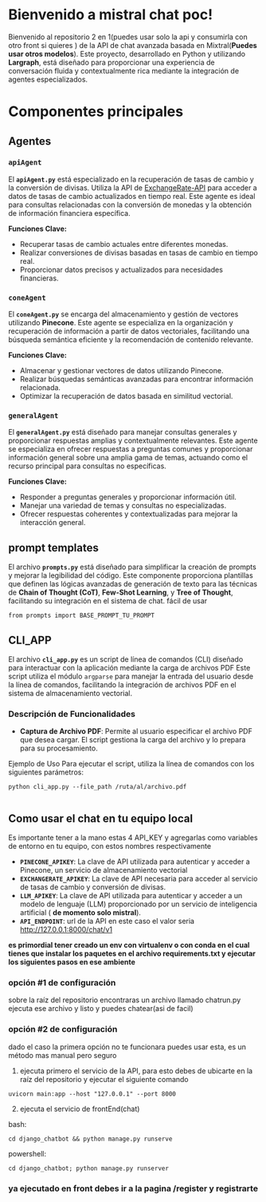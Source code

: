 # Bienvenido a mistral chat poc!

Bienvenido al repositorio 2 en 1(puedes usar solo la api y consumirla con otro front si quieres )  de la API de chat avanzada basada en Mixtral(**Puedes usar otros modelos**). Este proyecto, desarrollado en Python y utilizando **Largraph**, está diseñado para proporcionar una experiencia de conversación fluida y contextualmente rica mediante la integración de agentes especializados.


# Componentes principales
## Agentes

### `apiAgent`

El **`apiAgent.py`** está especializado en la recuperación de tasas de cambio y la conversión de divisas. Utiliza la API de [ExchangeRate-API](https://v6.exchangerate-api.com/v6/) para acceder a datos de tasas de cambio actualizados en tiempo real. Este agente es ideal para consultas relacionadas con la conversión de monedas y la obtención de información financiera específica.

**Funciones Clave:**

-   Recuperar tasas de cambio actuales entre diferentes monedas.
-   Realizar conversiones de divisas basadas en tasas de cambio en tiempo real.
-   Proporcionar datos precisos y actualizados para necesidades financieras.

### `coneAgent`

El **`coneAgent.py`** se encarga del almacenamiento y gestión de vectores utilizando **Pinecone**. Este agente se especializa en la organización y recuperación de información a partir de datos vectoriales, facilitando una búsqueda semántica eficiente y la recomendación de contenido relevante.

**Funciones Clave:**

-   Almacenar y gestionar vectores de datos utilizando Pinecone.
-   Realizar búsquedas semánticas avanzadas para encontrar información relacionada.
-   Optimizar la recuperación de datos basada en similitud vectorial.

### `generalAgent`

El **`generalAgent.py`** está diseñado para manejar consultas generales y proporcionar respuestas amplias y contextualmente relevantes. Este agente se especializa en ofrecer respuestas a preguntas comunes y proporcionar información general sobre una amplia gama de temas, actuando como el recurso principal para consultas no específicas.

**Funciones Clave:**

-   Responder a preguntas generales y proporcionar información útil.
-   Manejar una variedad de temas y consultas no especializadas.
-   Ofrecer respuestas coherentes y contextualizadas para mejorar la interacción general.
 ## prompt templates
El archivo **`prompts.py`** está diseñado para simplificar la creación de prompts y mejorar la legibilidad del código. Este componente proporciona plantillas que definen las lógicas avanzadas de generación de texto para las técnicas de **Chain of Thought (CoT)**, **Few-Shot Learning**, y **Tree of Thought**, facilitando su integración en el sistema de chat.
fácil de usar 
 ```
 from prompts import BASE_PROMPT_TU_PROMPT
```

## CLI_APP

El archivo **`cli_app.py`** es un script de línea de comandos (CLI) diseñado para interactuar con la aplicación mediante la carga de archivos PDF Este script utiliza el módulo `argparse` para manejar la entrada del usuario desde la línea de comandos, facilitando la integración de archivos PDF en el sistema de almacenamiento vectorial.

### Descripción de Funcionalidades

-   **Captura de Archivo PDF**: Permite al usuario especificar el archivo PDF que desea cargar. El script gestiona la carga del archivo y lo prepara para su procesamiento.
   

Ejemplo de Uso
Para ejecutar el script, utiliza la línea de comandos con los siguientes parámetros:
```
python cli_app.py --file_path /ruta/al/archivo.pdf 
                                             
```

## Como usar el chat en tu equipo local
Es importante tener a la mano estas 4 API_KEY y agregarlas como variables de entorno en tu equipo, con estos nombres respectivamente
- **`PINECONE_APIKEY`**: La clave de API utilizada para autenticar y acceder a Pinecone, un servicio de almacenamiento vectorial
 - **`EXCHANGERATE_APIKEY`**: La clave de API necesaria para acceder al servicio de tasas de cambio y conversión de divisas. 
  - **`LLM_APIKEY`**: La clave de API utilizada para autenticar y acceder a un modelo de lenguaje (LLM) proporcionado por un servicio de inteligencia artificial ( **de momento solo mistral**). 
- **`API_ENDPOINT`**: url de la API en este caso el valor seria http://127.0.0.1:8000/chat/v1

**es primordial tener creado un env con virtualenv o con conda en el cual tienes que instalar los paquetes en el archivo requirements.txt y ejecutar los siguientes pasos en ese ambiente**

 ###  opción #1 de configuración
sobre la raíz del repositorio encontraras un archivo llamado chatrun.py
ejecuta ese archivo y listo y puedes chatear(asi de facil)

 ###  opción #2 de configuración
 dado el caso la primera opción no te funcionara puedes usar esta, es un método mas manual pero seguro
1)  ejecuta primero el servicio de  la API, para esto debes de ubicarte en la raíz del repositorio y ejecutar el siguiente comando
```
uvicorn main:app --host "127.0.0.1" --port 8000
```

2) ejecuta el servicio de frontEnd(chat)

bash:
```
cd django_chatbot && python manage.py runserve
```
powershell:
```
cd django_chatbot; python manage.py runserver

```


###  **ya ejecutado en front debes ir a la pagina /register y registrarte**